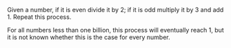 Given a number, if it is even divide it by 2; if it is odd multiply it
by 3 and add 1. Repeat this process.

For all numbers less than one billion, this process will eventually
reach 1, but it is not known whether this is the case for every number.
